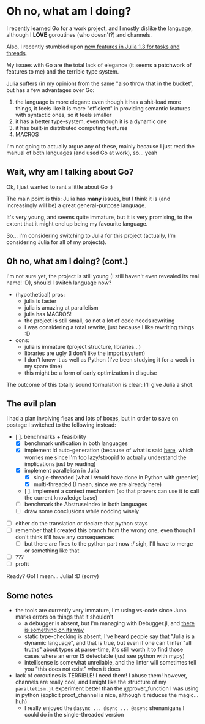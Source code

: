 # Oh no, what am I doing?

I recently learned Go for a work project, and I mostly dislike the language, although I **LOVE** goroutines (who doesn't?) and channels.

Also, I recently stumbled upon [new features in Julia 1.3 for tasks and threads](https://docs.julialang.org/en/v1/NEWS/#Multi-threading-changes-1).

My issues with Go are the total lack of elegance (it seems a patchwork of features to me) and the terrible type system.

Julia suffers (in my opinion) from the same "also throw that in the bucket", but has a few advantages over Go:

1. the language is more elegant: even though it has a shit-load more things, it feels like it is more "efficient" in providing semantic features with syntactic ones, so it feels smaller
2. it has a better type-system, even though it is a dynamic one
3. it has built-in distributed computing features
4. MACROS

I'm not going to actually argue any of these, mainly because I just read the manual of both languages (and used Go at work), so... yeah

## Wait, why am I talking about Go?

Ok, I just wanted to rant a little about Go :)

The main point is this: Julia has **many** issues, but I think it is (and increasingly will be) a great general-purpose language.

It's very young, and seems quite immature, but it is very promising, to the extent that it might end up being my favourite language.

So... I'm considering switching to Julia for this project (actually, I'm considering Julia for all of my projects).

## Oh no, what am I doing? (cont.)

I'm not sure yet, the project is still young (I still haven't even revealed its real name! :D), should I switch language now?

- (hypothetical) pros:
  - julia is faster
  - julia is amazing at parallelism
  - julia has MACROS!
  - the project is still small, so not a lot of code needs rewriting
  - I was considering a total rewrite, just because I like rewriting things :D
- cons:
  - julia is immature (project structure, libraries...)
  - libraries are ugly (I don't like the import system)
  - I don't know it as well as Python (I've been studying it for a week in my spare time)
  - this might be a form of early optimization in disguise

The outcome of this totally sound formulation is clear: I'll give Julia a shot.

## The evil plan

I had a plan involving fleas and lots of boxes, but in order to save on postage I switched to the following instead:

- [ ]. benchmarks + feasibility
  - [x] benchmark unification in both languages
  - [x] implement id auto-generation (because of what is said [here](https://docs.julialang.org/en/v1/manual/modules/#Module-initialization-and-precompilation-1), which worries me since I'm too lazy/stoopid to actually understand the implications just by reading)
  - [x] implement parallelism in Julia
    - [x] single-threaded (what I would have done in Python with greenlet)
    - [x] multi-threaded (I mean, since we are already here)
  - [ ]. implement a context mechanism (so that provers can use it to call the current knowledge base)
  - [ ] benchmark the AbstruseIndex in both languages
  - [ ] draw some conclusions while nodding wisely
- [ ] either do the translation or declare that python stays
- [ ] remember that I created this branch from the wrong one, even though I don't think it'll have any consequences
  - [ ] but there are fixes to the python part now :/ sigh, I'll have to merge or something like that
- [ ] ???
- [ ] profit

Ready? Go! I mean... Julia! :D (sorry)

## Some notes

- the tools are currently very immature, I'm using vs-code since Juno marks errors on things that it shouldn't
  - a debugger is absent, but I'm managing with Debugger.jl, and [there is something on its way](https://github.com/julia-vscode/julia-vscode/issues/125)
  - static type-checking is absent, I've heard people say that "Julia is a dynamic language", and that is true, but even if one can't infer "all truths" about types at parse-time, it's still worth it to find those cases where an error IS detectable (just see python with mypy)
  - intellisense is somewhat unreliable, and the linter will sometimes tell you "this does not exist" when it does
- lack of coroutines is TERRIBLE! I need them! I abuse them! however, channels are really cool, and I might like the structure of my `parallelism.jl` experiment better than the @prover_function I was using in python (explicit proof_channel is nice, although it reduces the magic... huh)
  - I really enjoyed the `@async ... @sync ... @async` shenanigans I could do in the single-threaded version